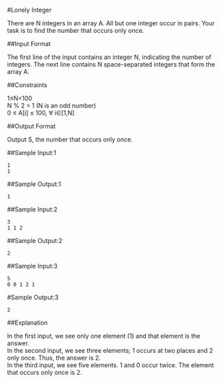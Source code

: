 #Lonely Integer

There are N integers in an array A. All but one integer occur in pairs. Your task is to find the number that occurs only once.

##Input Format

The first line of the input contains an integer N, indicating the number of integers. The next line contains N space-separated integers that form the array A.

##Constraints

1≤N<100  
N % 2 = 1 (N is an odd number)  
0 ≤ A[i] ≤ 100, ∀ i∈[1,N]  

##Output Format

Output S, the number that occurs only once.

##Sample Input:1

```
1  
1  
```
##Sample Output:1

```
1  
```
##Sample Input:2

```
3  
1 1 2  
```
##Sample Output:2

```
2  
```
##Sample Input:3

```
5  
0 0 1 2 1  
```
#Sample Output:3

```
2  
```
##Explanation

In the first input, we see only one element (1) and that element is the answer.  
In the second input, we see three elements; 1 occurs at two places and 2 only once. Thus, the answer is 2.  
In the third input, we see five elements. 1 and 0 occur twice. The element that occurs only once is 2.  
